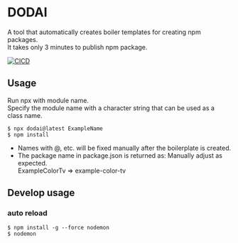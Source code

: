 # DODAI
A tool that automatically creates boiler templates for creating npm packages.  
It takes only 3 minutes to publish npm package.

[![CICD](https://github.com/trysd/npm-dodai/actions/workflows/release.yml/badge.svg?branch=master)](https://github.com/trysd/npm-dodai/actions/workflows/release.yml)

## Usage
Run npx with module name.  
Specify the module name with a character string that can be used as a class name.
```
$ npx dodai@latest ExampleName
$ npm install
```
- Names with @, etc. will be fixed manually after the boilerplate is created.
- The package name in package.json is returned as: Manually adjust as expected.  
ExampleColorTv => example-color-tv

## Develop usage

### auto reload
```
$ npm install -g --force nodemon
$ nodemon
```
